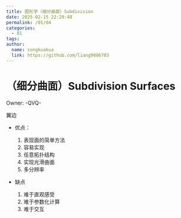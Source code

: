 ```yaml
---
title: 图形学（细分曲面）Subdivision
date: 2025-02-15 22:29:48
permalink: /01/04
categories: 
  - 01
tags: 
author:
  name: songkuakua
  link: https://github.com/liang9886703
---
```

# （细分曲面）Subdivision Surfaces

Owner: -QVQ-

翼边

- 优点：
    
    1. 表现面的简单方法
    2. 容易实现
    3. 任意拓扑结构
    4. 实现光滑曲面
    5. 多分辨率
    
- 缺点
    
    1. 难于直观感受
    2. 难于参数化计算
    3. 难于交互